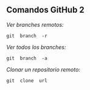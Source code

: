 ## Comandos GitHub 2

*Ver branches remotos:*
~~~
git  branch  -r
~~~

*Ver todos los branches:*
~~~
git  branch  -a
~~~

*Clonar un repositorio remoto:*
~~~
git  clone  url
~~~
